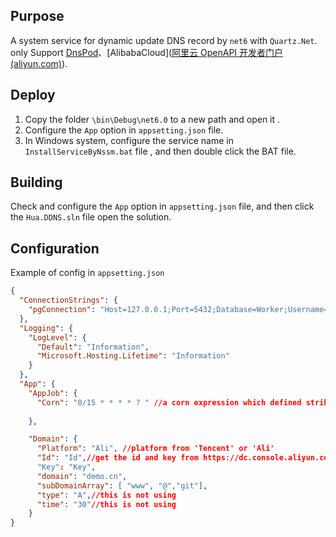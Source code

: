 ## Purpose

A system service for dynamic update DNS record by `net6` with `Quartz.Net`. only Support [DnsPod](https://docs.dnspod.cn/api/add-domain/)、[AlibabaCloud]([阿里云 OpenAPI 开发者门户 (aliyun.com)](https://next.api.aliyun.com/document/Alidns/2015-01-09)).

## Deploy

1. Copy the folder `\bin\Debug\net6.0` to a new path and open it .
2. Configure  the `App` option in  `appsetting.json`  file.
3. In Windows system, configure the service name in  `InstallServiceByNssm.bat` file , and then double click the BAT file.

## Building
Check and configure  the `App` option in  `appsetting.json`  file, and then click the `Hua.DDNS.sln` file open the solution.

## Configuration

Example of config in `appsetting.json`
```json
{
  "ConnectionStrings": {
    "pgConnection": "Host=127.0.0.1;Port=5432;Database=Worker;Username=Worker;Password=123456;"//LogDbConnection
  },
  "Logging": {
    "LogLevel": {
      "Default": "Information",
      "Microsoft.Hosting.Lifetime": "Information"
    }
  },
  "App": {
    "AppJob": {
      "Corn": "0/15 * * * * ? " //a corn expression which defined strike time and frequency.this is a util website for generate an corn expression https://cron.qqe2.com/
      
    },

    "Domain": {
      "Platform": "Ali", //platform from 'Tencent' or 'Ali'
      "Id": "Id",//get the id and key from https://dc.console.aliyun.com/ Or https://console.cloud.tencent.com/cam/capi
      "Key": "Key",
      "domain": "demo.cn",
      "subDomainArray": [ "www", "@","git"],
      "type": "A",//this is not using
      "time": "30"//this is not using
    }
}